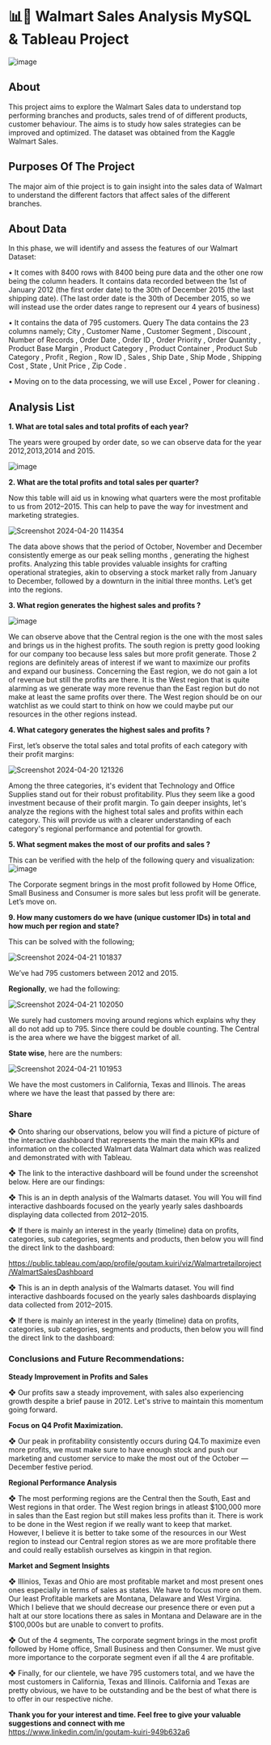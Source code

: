 # 📊🎁 Walmart Sales Analysis MySQL & Tableau Project

![image](https://github.com/GoutamKuiri99/Walmart-Sales-Analysis-MySQL-Tableau-Project/assets/154737280/35ee831f-d665-4852-a557-19a8f7692a9f)

## About
This project aims to explore the Walmart Sales data to understand top performing branches and products, sales trend of of different products, customer behaviour. The aims is to study how sales strategies can be improved and optimized. The dataset was obtained from the Kaggle Walmart Sales. 
## Purposes Of The Project
The major aim of thie project is to gain insight into the sales data of Walmart to understand the different factors that affect sales of the different branches.
## About Data
In this phase, we will identify and assess the features of
our Walmart Dataset:

• It comes with 8400 rows with 8400 being pure data and
the other one row being the column headers. It contains
data recorded between the 1st of January 2012 (the first
order date) to the 30th of December 2015 (the last
shipping date). (The last order date is the 30th of
December 2015, so we will instead use the order dates
range to represent our 4 years of business)

• It contains the data of 795 customers.
Query The data contains the 23 columns namely; City , Customer
Name , Customer Segment , Discount , Number of Records , Order
Date , Order ID , Order Priority , Order Quantity , Product Base
Margin , Product Category , Product Container , Product Sub
Category , Profit , Region , Row ID , Sales , Ship Date , Ship Mode ,
Shipping Cost , State , Unit Price , Zip Code .

• Moving on to the data processing, we will use Excel , Power for
cleaning .
## Analysis List
**1. What are total sales and total profits of each year?**
   
   The years were grouped by order date, so we can observe data for the
year 2012,2013,2014 and 2015.

![image](https://github.com/GoutamKuiri99/Walmart-Sales-Analysis-MySQL-Tableau-Project/assets/154737280/8b7992ea-6a82-464d-9f75-b70851bc3d08)

**2. What are the total profits and total sales per quarter?**

Now this table will aid us in knowing what quarters were the most profitable to us from 2012–2015. This can help to pave the way for investment and marketing strategies. 

![Screenshot 2024-04-20 114354](https://github.com/GoutamKuiri99/Walmart-Sales-Analysis-MySQL-Tableau-Project/assets/154737280/f52f451a-5dd5-41ee-9706-ea8793cd11d1)

The data above shows that the period of October, November and December consistently emerge as our peak selling months , generating the highest profits. Analyzing this table provides valuable insights for crafting operational strategies, akin to observing a stock market rally from January to December, followed by a downturn in the initial three months. Let’s get into the regions.

**3. What region generates the highest sales and profits ?**

![image](https://github.com/GoutamKuiri99/Walmart-Sales-Analysis-MySQL-Tableau-Project/assets/154737280/945f0672-55a7-43ad-b303-2bd71d9b9966)

We can observe above that the Central region is the one with the most sales and brings us in the highest profits. The south region is pretty good looking for our company too because less sales but more profit generate. Those 2 regions are definitely areas of interest if we want to maximize our profits and expand our business. Concerning the East region, we do not gain a lot of revenue but still the profits are there. It is the West region that is quite alarming as we generate way more revenue than the East region but do not make at least the same profits over there. The West region should be on our watchlist as we could start to think on how we could maybe put our resources in the other regions instead.

**4. What category generates the highest sales and profits ?**

First, let’s observe the total sales and total profits of each category with their profit margins:

![Screenshot 2024-04-20 121326](https://github.com/GoutamKuiri99/Walmart-Sales-Analysis-MySQL-Tableau-Project/assets/154737280/7f47e530-88b7-4c3a-b114-41d920172daf)

Among the three categories, it's evident that Technology and Office Supplies stand out for their robust profitability. Plus they seem like a good investment because of their profit margin. To gain deeper insights, let's analyze the regions with the highest total sales and profits within each category. This will provide us with a clearer understanding of each category's regional performance and potential for growth.

**5. What segment makes the most of our profits and sales ?**

This can be verified with the help of the following query and visualization:
![image](https://github.com/GoutamKuiri99/Walmart-Sales-Analysis-MySQL-Tableau-Project/assets/154737280/055bd673-a991-403c-81ee-c49ce2bd0061)

The Corporate segment brings in the most profit followed by Home Office, Small Business and Consumer is more sales but less profit will be generate. Let’s move on.

**9. How many customers do we have (unique customer IDs) in total and how much per region and state?**

This can be solved with the following;

![Screenshot 2024-04-21 101837](https://github.com/GoutamKuiri99/Walmart-Sales-Analysis-MySQL-Tableau-Project/assets/154737280/7a58c071-eea8-40c2-8a96-23a163b6af82)

We’ve had 795 customers between 2012 and 2015. 

**Regionally**, we had the following: 

![Screenshot 2024-04-21 102050](https://github.com/GoutamKuiri99/Walmart-Sales-Analysis-MySQL-Tableau-Project/assets/154737280/ad3dc6d7-63f4-4ae9-9c73-df0a208c0152)

We surely had customers moving around regions which explains why they all do not add up to 795. Since there could be double counting. The Central is the area where we have the biggest market of all.

**State wise**, here are the numbers: 

![Screenshot 2024-04-21 101953](https://github.com/GoutamKuiri99/Walmart-Sales-Analysis-MySQL-Tableau-Project/assets/154737280/e50da5d4-73e5-4f50-b9c9-ecb71437711e)

We have the most customers in California, Texas and Illinois. The areas where we have the least that passed by there are:

### Share
❖ Onto sharing our observations, below you will find a picture of picture of the interactive dashboard that represents the main the main KPIs and information on the collected Walmart data
Walmart data which was realized and demonstrated with with Tableau.

❖ The link to the interactive dashboard will be found under the screenshot below. Here are our findings:

❖ This is an in depth analysis of the Walmarts dataset. You will You will find interactive dashboards focused on the yearly yearly sales dashboards displaying data collected from 2012–2015.

❖ If there is mainly an interest in the yearly (timeline) data on profits, categories, sub categories, segments and products, then below you will find the direct link to the dashboard:

https://public.tableau.com/app/profile/goutam.kuiri/viz/Walmartretailproject/WalmartSalesDashboard

❖ This is an in depth analysis of the Walmarts dataset. You will find interactive dashboards focused on the yearly sales dashboards displaying data collected from 2012–2015. 

❖ If there is mainly an interest in the yearly (timeline) data on profits, categories, sub categories, segments and products, then below you will find the direct link to the dashboard:

### Conclusions and Future Recommendations:

**Steady Improvement in Profits and Sales**

❖ Our profits saw a steady improvement, with sales also experiencing growth despite a brief pause in 2012. Let's strive to maintain this momentum going forward.

**Focus on Q4 Profit Maximization.**

❖ Our peak in profitability consistently occurs during Q4.To maximize even more profits, we must make sure to have enough stock and push our marketing and customer service to make the most out of the October — December festive period.

**Regional Performance Analysis**

❖ The most performing regions are the Central then the South, East and West regions in that order. The West region brings in atleast $100,000 more in sales than the East region but still makes less profits than it. There is work to be done in the West region if we really want to keep that market. However, I believe it is better to take some of the resources in our West region to instead our Central region stores as we are more profitable there and could really establish ourselves as kingpin in that region.

**Market and Segment Insights**

❖ Illinios, Texas and Ohio are most profitable market and most present ones ones especially in terms of sales as states. We have to focus more on them. Our least Profitable markets are Montana, Delaware and West Virgina. Which I believe that we should decrease our presence there or even put a halt at our store locations there as sales in Montana and Delaware are in the $100,000s but are unable to convert to profits.

❖ Out of the 4 segments, The corporate segment brings in the most profit followed by Home office, Small Business and then Consumer. We must give more importance to the corporate segment even if all the 4 are profitable.

❖ Finally, for our clientele, we have 795 customers total, and we have the most customers in California, Texas and Illinois. California and Texas are pretty obvious, we have to be outstanding and be the best of what there is to offer in our respective niche.

**Thank you for your interest and time. Feel free to give your valuable suggestions and connect with me**   
https://www.linkedin.com/in/goutam-kuiri-949b632a6
